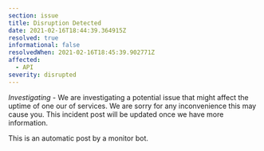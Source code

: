 ```yaml
---
section: issue
title: Disruption Detected
date: 2021-02-16T18:44:39.364915Z
resolved: true
informational: false
resolvedWhen: 2021-02-16T18:45:39.902771Z
affected:
  - API
severity: disrupted
---
```

*Investigating* - We are investigating a potential issue that might affect the uptime of one our of services. We are sorry for any inconvenience this may cause you. This incident post will be updated once we have more information.

This is an automatic post by a monitor bot.
        